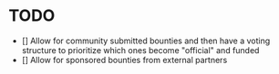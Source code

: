 # TODO

- [] Allow for community submitted bounties and then have a voting structure to prioritize which ones become "official" and funded
- [] Allow for sponsored bounties from external partners